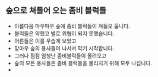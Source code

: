 ## 숲으로 쳐들어 오는 좀비 블럭들
- 아름다움 마우마우 숲에 좀비 블럭들이 쳐들오 옵니다.
- 블럭들은 약했고 별로 위협이 되지 못했습니다.
- 어른들은 이를 우습게 보았고
- 망마우 숲의 용사들이 나서서 막기 시작합니다.
- 그러나 점점 엄청난 좀비블럭들이 몰려오고 
- 숲의 모든 용사들은 좀비 블럭들을 물리치기 위해 모두 나섭니다.
- 
